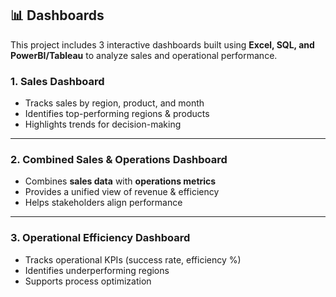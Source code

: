 ## 📊 Dashboards

This project includes 3 interactive dashboards built using **Excel, SQL, and PowerBI/Tableau** to analyze sales and operational performance.

### 1. Sales Dashboard
- Tracks sales by region, product, and month
- Identifies top-performing regions & products
- Highlights trends for decision-making  



---

### 2. Combined Sales & Operations Dashboard
- Combines **sales data** with **operations metrics**
- Provides a unified view of revenue & efficiency
- Helps stakeholders align performance  



---

### 3. Operational Efficiency Dashboard
- Tracks operational KPIs (success rate, efficiency %)
- Identifies underperforming regions
- Supports process optimization  


